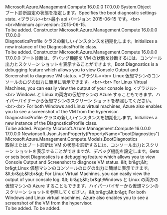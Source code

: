 <Type Name="DiagnosticsProfile" FullName="Microsoft.Azure.Management.Compute.Models.DiagnosticsProfile">
  <TypeSignature Language="C#" Value="public class DiagnosticsProfile" />
  <TypeSignature Language="ILAsm" Value=".class public auto ansi beforefieldinit DiagnosticsProfile extends System.Object" />
  <TypeSignature Language="DocId" Value="T:Microsoft.Azure.Management.Compute.Models.DiagnosticsProfile" />
  <TypeSignature Language="VB.NET" Value="Public Class DiagnosticsProfile" />
  <TypeSignature Language="F#" Value="type DiagnosticsProfile = class" />
  <AssemblyInfo>
    <AssemblyName>Microsoft.Azure.Management.Compute</AssemblyName>
    <AssemblyVersion>16.0.0.0</AssemblyVersion>
    <AssemblyVersion>17.0.0.0</AssemblyVersion>
  </AssemblyInfo>
  <Base>
    <BaseTypeName>System.Object</BaseTypeName>
  </Base>
  <Interfaces />
  <Docs>
    <summary>
            <span data-ttu-id="8cd7d-101">ブート診断設定の状態を指定します。</span><span class="sxs-lookup"><span data-stu-id="8cd7d-101">Specifies the boot diagnostic settings state.</span></span>
            <span data-ttu-id="8cd7d-102">&lt;ブラジル&gt;&lt;br&gt;最小 api バージョン: 2015-06-15 です。</span><span class="sxs-lookup"><span data-stu-id="8cd7d-102">&lt;br&gt;&lt;br&gt;Minimum api-version: 2015-06-15.</span></span>
            </summary>
    <remarks>To be added.</remarks>
  </Docs>
  <Members>
    <Member MemberName=".ctor">
      <MemberSignature Language="C#" Value="public DiagnosticsProfile ();" />
      <MemberSignature Language="ILAsm" Value=".method public hidebysig specialname rtspecialname instance void .ctor() cil managed" />
      <MemberSignature Language="DocId" Value="M:Microsoft.Azure.Management.Compute.Models.DiagnosticsProfile.#ctor" />
      <MemberSignature Language="VB.NET" Value="Public Sub New ()" />
      <MemberType>Constructor</MemberType>
      <AssemblyInfo>
        <AssemblyName>Microsoft.Azure.Management.Compute</AssemblyName>
        <AssemblyVersion>16.0.0.0</AssemblyVersion>
        <AssemblyVersion>17.0.0.0</AssemblyVersion>
      </AssemblyInfo>
      <Parameters />
      <Docs>
        <summary>
            <span data-ttu-id="8cd7d-103">DiagnosticsProfile クラスの新しいインスタンスを初期化します。</span><span class="sxs-lookup"><span data-stu-id="8cd7d-103">Initializes a new instance of the DiagnosticsProfile class.</span></span>
            </summary>
        <remarks>To be added.</remarks>
      </Docs>
    </Member>
    <Member MemberName=".ctor">
      <MemberSignature Language="C#" Value="public DiagnosticsProfile (Microsoft.Azure.Management.Compute.Models.BootDiagnostics bootDiagnostics = null);" />
      <MemberSignature Language="ILAsm" Value=".method public hidebysig specialname rtspecialname instance void .ctor(class Microsoft.Azure.Management.Compute.Models.BootDiagnostics bootDiagnostics) cil managed" />
      <MemberSignature Language="DocId" Value="M:Microsoft.Azure.Management.Compute.Models.DiagnosticsProfile.#ctor(Microsoft.Azure.Management.Compute.Models.BootDiagnostics)" />
      <MemberSignature Language="F#" Value="new Microsoft.Azure.Management.Compute.Models.DiagnosticsProfile : Microsoft.Azure.Management.Compute.Models.BootDiagnostics -&gt; Microsoft.Azure.Management.Compute.Models.DiagnosticsProfile" Usage="new Microsoft.Azure.Management.Compute.Models.DiagnosticsProfile bootDiagnostics" />
      <MemberType>Constructor</MemberType>
      <AssemblyInfo>
        <AssemblyName>Microsoft.Azure.Management.Compute</AssemblyName>
        <AssemblyVersion>16.0.0.0</AssemblyVersion>
        <AssemblyVersion>17.0.0.0</AssemblyVersion>
      </AssemblyInfo>
      <Parameters>
        <Parameter Name="bootDiagnostics" Type="Microsoft.Azure.Management.Compute.Models.BootDiagnostics" />
      </Parameters>
      <Docs>
        <param name="bootDiagnostics"><span data-ttu-id="8cd7d-104">ブート診断は、デバッグ機能を VM の状態を診断するには、コンソール出力とスクリーン ショットを表示することができます。</span><span class="sxs-lookup"><span data-stu-id="8cd7d-104">Boot Diagnostics is a debugging feature which allows you to view Console Output and Screenshot to diagnose VM status.</span></span> <span data-ttu-id="8cd7d-105">&lt;ブラジル&gt;&lt;br&gt; Linux 仮想マシンのコンソールのログの出力に簡単に表示できます。</span><span class="sxs-lookup"><span data-stu-id="8cd7d-105">&lt;br&gt;&lt;br&gt; For Linux Virtual Machines, you can easily view the output of your console log.</span></span>
            <span data-ttu-id="8cd7d-106">&lt;ブラジル&gt;&lt;br&gt; Windows と Linux の両方の仮想マシンの Azure することもできます、ハイパーバイザーから仮想マシンのスクリーン ショットを参照してください。</span><span class="sxs-lookup"><span data-stu-id="8cd7d-106">&lt;br&gt;&lt;br&gt; For both Windows and Linux virtual machines, Azure also enables you to see a screenshot of the VM from the hypervisor.</span></span></param>
        <summary>
            <span data-ttu-id="8cd7d-107">DiagnosticsProfile クラスの新しいインスタンスを初期化します。</span><span class="sxs-lookup"><span data-stu-id="8cd7d-107">Initializes a new instance of the DiagnosticsProfile class.</span></span>
            </summary>
        <remarks>To be added.</remarks>
      </Docs>
    </Member>
    <Member MemberName="BootDiagnostics">
      <MemberSignature Language="C#" Value="public Microsoft.Azure.Management.Compute.Models.BootDiagnostics BootDiagnostics { get; set; }" />
      <MemberSignature Language="ILAsm" Value=".property instance class Microsoft.Azure.Management.Compute.Models.BootDiagnostics BootDiagnostics" />
      <MemberSignature Language="DocId" Value="P:Microsoft.Azure.Management.Compute.Models.DiagnosticsProfile.BootDiagnostics" />
      <MemberSignature Language="VB.NET" Value="Public Property BootDiagnostics As BootDiagnostics" />
      <MemberSignature Language="F#" Value="member this.BootDiagnostics : Microsoft.Azure.Management.Compute.Models.BootDiagnostics with get, set" Usage="Microsoft.Azure.Management.Compute.Models.DiagnosticsProfile.BootDiagnostics" />
      <MemberType>Property</MemberType>
      <AssemblyInfo>
        <AssemblyName>Microsoft.Azure.Management.Compute</AssemblyName>
        <AssemblyVersion>16.0.0.0</AssemblyVersion>
        <AssemblyVersion>17.0.0.0</AssemblyVersion>
      </AssemblyInfo>
      <Attributes>
        <Attribute>
          <AttributeName>Newtonsoft.Json.JsonProperty(PropertyName="bootDiagnostics")</AttributeName>
        </Attribute>
      </Attributes>
      <ReturnValue>
        <ReturnType>Microsoft.Azure.Management.Compute.Models.BootDiagnostics</ReturnType>
      </ReturnValue>
      <Docs>
        <summary>
            <span data-ttu-id="8cd7d-108">取得またはブート診断は VM の状態を診断するには、コンソール出力とスクリーン ショットを表示することができますが、デバッグ機能を設定します。</span><span class="sxs-lookup"><span data-stu-id="8cd7d-108">Gets or sets boot Diagnostics is a debugging feature which allows you to view Console Output and Screenshot to diagnose VM status.</span></span>
            <span data-ttu-id="8cd7d-109">&amp;lt; br&amp;gt;&amp;lt; br&amp;gt;Linux 仮想マシンのコンソールのログの出力に簡単に表示できます。</span><span class="sxs-lookup"><span data-stu-id="8cd7d-109">&amp;lt;br&amp;gt;&amp;lt;br&amp;gt; For Linux Virtual Machines, you can easily view the output of your console log.</span></span>
            <span data-ttu-id="8cd7d-110">&amp;lt; br&amp;gt;&amp;lt; br&amp;gt;Windows と Linux の両方の仮想マシンの Azure することもできます、ハイパーバイザーから仮想マシンのスクリーン ショットを参照してください。</span><span class="sxs-lookup"><span data-stu-id="8cd7d-110">&amp;lt;br&amp;gt;&amp;lt;br&amp;gt; For both Windows and Linux virtual machines, Azure also enables you to see a screenshot of the VM from the hypervisor.</span></span>
            </summary>
        <value>To be added.</value>
        <remarks>To be added.</remarks>
      </Docs>
    </Member>
  </Members>
</Type>